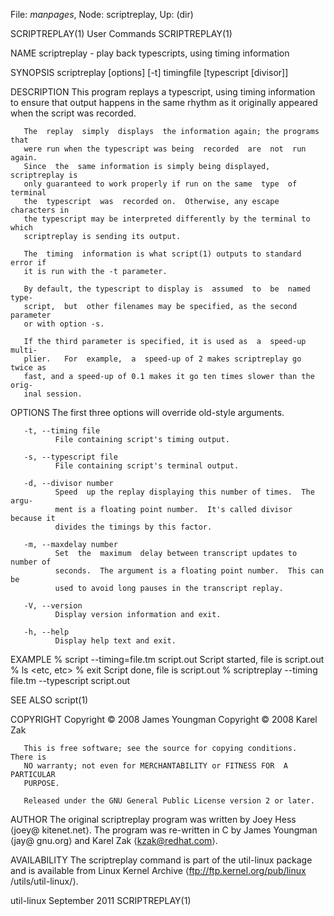 File: *manpages*,  Node: scriptreplay,  Up: (dir)

SCRIPTREPLAY(1)                  User Commands                 SCRIPTREPLAY(1)



NAME
       scriptreplay - play back typescripts, using timing information

SYNOPSIS
       scriptreplay [options] [-t] timingfile [typescript [divisor]]

DESCRIPTION
       This  program  replays a typescript, using timing information to ensure
       that output happens in the same rhythm as it originally  appeared  when
       the script was recorded.

       The  replay  simply  displays  the information again; the programs that
       were run when the typescript was being  recorded  are  not  run  again.
       Since  the  same information is simply being displayed, scriptreplay is
       only guaranteed to work properly if run on the same  type  of  terminal
       the  typescript  was  recorded on.  Otherwise, any escape characters in
       the typescript may be interpreted differently by the terminal to  which
       scriptreplay is sending its output.

       The  timing  information is what script(1) outputs to standard error if
       it is run with the -t parameter.

       By default, the typescript to display is  assumed  to  be  named  type-
       script,  but  other filenames may be specified, as the second parameter
       or with option -s.

       If the third parameter is specified, it is used as  a  speed-up  multi-
       plier.   For  example,  a  speed-up of 2 makes scriptreplay go twice as
       fast, and a speed-up of 0.1 makes it go ten times slower than the orig-
       inal session.

OPTIONS
       The first three options will override old-style arguments.

       -t, --timing file
              File containing script's timing output.

       -s, --typescript file
              File containing script's terminal output.

       -d, --divisor number
              Speed  up the replay displaying this number of times.  The argu-
              ment is a floating point number.  It's called divisor because it
              divides the timings by this factor.

       -m, --maxdelay number
              Set  the  maximum  delay between transcript updates to number of
              seconds.  The argument is a floating point number.  This can  be
              used to avoid long pauses in the transcript replay.

       -V, --version
              Display version information and exit.

       -h, --help
              Display help text and exit.

EXAMPLE
       % script --timing=file.tm script.out
       Script started, file is script.out
       % ls
       <etc, etc>
       % exit
       Script done, file is script.out
       % scriptreplay --timing file.tm --typescript script.out

SEE ALSO
       script(1)

COPYRIGHT
       Copyright © 2008 James Youngman
       Copyright © 2008 Karel Zak

       This is free software; see the source for copying conditions.  There is
       NO warranty; not even for MERCHANTABILITY or FITNESS FOR  A  PARTICULAR
       PURPOSE.

       Released under the GNU General Public License version 2 or later.

AUTHOR
       The  original  scriptreplay  program  was  written  by Joey Hess ⟨joey@
       kitenet.net⟩.  The program was re-written in C by James Youngman  ⟨jay@
       gnu.org⟩ and Karel Zak ⟨kzak@redhat.com⟩.

AVAILABILITY
       The  scriptreplay  command  is  part  of  the util-linux package and is
       available from  Linux  Kernel  Archive  ⟨ftp://ftp.kernel.org/pub/linux
       /utils/util-linux/⟩.



util-linux                      September 2011                 SCRIPTREPLAY(1)
